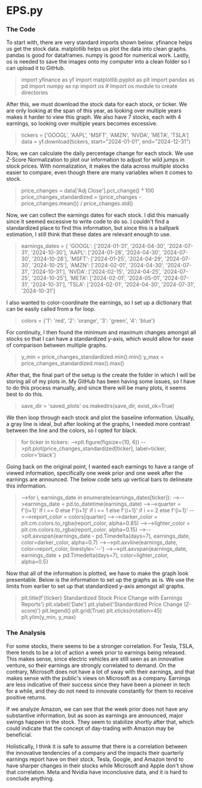 # EPS.py
### The Code
To start with, there are very standard imports shown below. yfinance helps us get the stock data. matplotlib helps us plot the data into clean graphs. pandas is good for dataframes. numpy is good for numerical work. Lastly, os is needed to save the images onto my computer into a clean folder so I can upload it to GitHub.

>import yfinance as yf
import matplotlib.pyplot as plt
import pandas as pd
import numpy as np
import os  # Import os module to create directories

After this, we must download the stock data for each stock, or ticker. We are only looking at the span of this year, as looking over multiple years makes it harder to view this graph. We also have 7 stocks, each with 4 earnings, so looking over multiple years becomes excessive.

>tickers = ['GOOGL', 'AAPL', 'MSFT', 'AMZN', 'NVDA', 'META', 'TSLA']
data = yf.download(tickers, start="2024-01-01", end="2024-12-31")

Now, we can calculate the daily percentage change for each stock. We use Z-Score Normalization to plot our information to adjust for wild jumps in stock prices. With normalization, it makes the data across multiple stocks easier to compare, even though there are many variables when it comes to stock.
>price_changes = data['Adj Close'].pct_change() * 100
>price_changes_standardized = (price_changes - price_changes.mean()) / price_changes.std()

Now, we can collect the earnings dates for each stock. I did this manually since it seemed excessive to write code to do so. I couldn't find a standardized place to find this information, but since this is a ballpark estimation, I still think that these dates are relevant enough to use. 
>earnings_dates = {
    'GOOGL': ['2024-01-31', '2024-04-30', '2024-07-31', '2024-10-30'],
    'AAPL': ['2024-01-28', '2024-04-30', '2024-07-30', '2024-10-28'],
    'MSFT': ['2024-01-25', '2024-04-29', '2024-07-30', '2024-10-25'],
    'AMZN': ['2024-02-01', '2024-04-30', '2024-07-31', '2024-10-31'],
    'NVDA': ['2024-02-15', '2024-04-25', '2024-07-25', '2024-10-25'],
    'META': ['2024-02-01', '2024-05-01', '2024-07-31', '2024-10-31'],
    'TSLA': ['2024-02-01', '2024-04-30', '2024-07-31', '2024-10-31']

 I also wanted to color-coordinate the earnings, so I set up a dictionary that can be easily called from a for loop.
>colors = {'1': 'red', '2': 'orange', '3': 'green', '4': 'blue'}

For continuity, I then found the minimum and maximum changes amongst all stocks so that I can have a standardized y-axis, which would allow for ease of comparison between multiple graphs.
>y_min = price_changes_standardized.min().min()
y_max = price_changes_standardized.max().max()

After that, the final part of the setup is the create the folder in which I will be storing all of my plots in. My GitHub has been having some issues, so I have to do this process manually, and since there will be many plots, it seems best to do this.
>save_dir = 'saved_plots'
os.makedirs(save_dir, exist_ok=True)

We then loop through each stock and plot the baseline information. Usually, a gray line is ideal, but after looking at the graphs, I needed more contrast between the line and the colors, so I opted for black.
>for ticker in tickers:
   -->plt.figure(figsize=(10, 6))
    -->plt.plot(price_changes_standardized[ticker], label=ticker, color='black')

Going back on the original point, I wanted each earnings to have a range of viewed information, specifically one week prior and one week after the earnings are announced. The below code sets up vertical bars to delineate this information.
> -->for i, earnings_date in enumerate(earnings_dates[ticker]):
        -->-->earnings_date = pd.to_datetime(earnings_date)
        -->-->quarter = f'{i+1}' if i == 0 else f'{i+1}' if i == 1 else f'{i+1}' if i == 2 else f'{i+1}'
        -->-->report_color = colors[quarter]
        -->-->darker_color = plt.cm.colors.to_rgba(report_color, alpha=0.85)
        -->-->lighter_color = plt.cm.colors.to_rgba(report_color, alpha=0.15)
        -->-->plt.axvspan(earnings_date - pd.Timedelta(days=7), earnings_date, color=darker_color, alpha=0.7)
        -->-->plt.axvline(earnings_date, color=report_color, linestyle='--')
        -->-->plt.axvspan(earnings_date, earnings_date + pd.Timedelta(days=7), color=lighter_color, alpha=0.5)

Now that all of the information is plotted, we have to make the graph look presentable. Below is the information to set up the graphs as is. We use the limits from earlier to set up that standardized y-axis amongst all graphs.
>plt.title(f'{ticker} Standardized Stock Price Change with Earnings Reports')
    plt.xlabel('Date')
    plt.ylabel('Standardized Price Change (Z-score)')
    plt.legend()
    plt.grid(True)
    plt.xticks(rotation=45)
	plt.ylim(y_min, y_max)

### The Analysis
For some stocks, there seems to be a stronger correlation. For Tesla, TSLA, there tends to be a lot of action a week prior to earnings being released. This makes sense, since electric vehicles are still seen as an innovative venture, so their earnings are strongly correlated to demand. On the contrary, Microsoft does not have a lot of sway with their earnings, and that makes sense with the public's views on Microsoft as a company. Earnings are less indicative of their success since they have been a pioneer in tech for a while, and they do not need to innovate constantly for them to receive positive returns.

If we analyze Amazon, we can see that the week prior does not have any substantive information, but as soon as earnings are announced, major swings happen in the stock. They seem to stabilize shortly after that, which could indicate that the concept of day-trading with Amazon may be beneficial.

Holistically, I think it is safe to assume that there is a correlation between the innovative tendencies of a company and the impacts their quarterly earnings report have on their stock. Tesla, Google, and Amazon tend to have sharper changes in their stocks while Microsoft and Apple don't show that correlation. Meta and Nvidia have inconclusive data, and it is hard to conclude anything.
